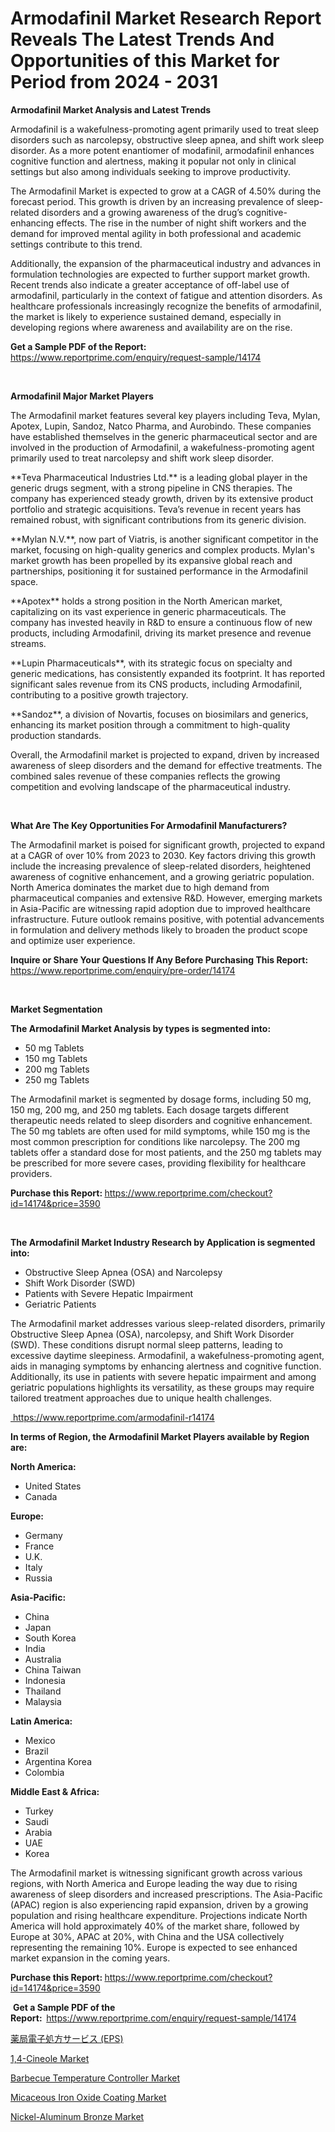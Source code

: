 <p><h1>Armodafinil Market Research Report Reveals The Latest Trends And Opportunities of this Market for Period from 2024 - 2031</h1></p><p><strong>Armodafinil Market Analysis and Latest Trends</strong></p>
<p><p>Armodafinil is a wakefulness-promoting agent primarily used to treat sleep disorders such as narcolepsy, obstructive sleep apnea, and shift work sleep disorder. As a more potent enantiomer of modafinil, armodafinil enhances cognitive function and alertness, making it popular not only in clinical settings but also among individuals seeking to improve productivity.</p><p>The Armodafinil Market is expected to grow at a CAGR of 4.50% during the forecast period. This growth is driven by an increasing prevalence of sleep-related disorders and a growing awareness of the drug’s cognitive-enhancing effects. The rise in the number of night shift workers and the demand for improved mental agility in both professional and academic settings contribute to this trend. </p><p>Additionally, the expansion of the pharmaceutical industry and advances in formulation technologies are expected to further support market growth. Recent trends also indicate a greater acceptance of off-label use of armodafinil, particularly in the context of fatigue and attention disorders. As healthcare professionals increasingly recognize the benefits of armodafinil, the market is likely to experience sustained demand, especially in developing regions where awareness and availability are on the rise.</p></p>
<p><strong>Get a Sample PDF of the Report:&nbsp;</strong> <a href="https://www.reportprime.com/enquiry/request-sample/14174">https://www.reportprime.com/enquiry/request-sample/14174</a></p>
<p>&nbsp;</p>
<p><strong>Armodafinil Major Market Players</strong></p>
<p><p>The Armodafinil market features several key players including Teva, Mylan, Apotex, Lupin, Sandoz, Natco Pharma, and Aurobindo. These companies have established themselves in the generic pharmaceutical sector and are involved in the production of Armodafinil, a wakefulness-promoting agent primarily used to treat narcolepsy and shift work sleep disorder.</p><p>**Teva Pharmaceutical Industries Ltd.** is a leading global player in the generic drugs segment, with a strong pipeline in CNS therapies. The company has experienced steady growth, driven by its extensive product portfolio and strategic acquisitions. Teva’s revenue in recent years has remained robust, with significant contributions from its generic division.</p><p>**Mylan N.V.**, now part of Viatris, is another significant competitor in the market, focusing on high-quality generics and complex products. Mylan's market growth has been propelled by its expansive global reach and partnerships, positioning it for sustained performance in the Armodafinil space.</p><p>**Apotex** holds a strong position in the North American market, capitalizing on its vast experience in generic pharmaceuticals. The company has invested heavily in R&D to ensure a continuous flow of new products, including Armodafinil, driving its market presence and revenue streams.</p><p>**Lupin Pharmaceuticals**, with its strategic focus on specialty and generic medications, has consistently expanded its footprint. It has reported significant sales revenue from its CNS products, including Armodafinil, contributing to a positive growth trajectory. </p><p>**Sandoz**, a division of Novartis, focuses on biosimilars and generics, enhancing its market position through a commitment to high-quality production standards.</p><p>Overall, the Armodafinil market is projected to expand, driven by increased awareness of sleep disorders and the demand for effective treatments. The combined sales revenue of these companies reflects the growing competition and evolving landscape of the pharmaceutical industry.</p></p>
<p>&nbsp;</p>
<p><strong>What Are The Key Opportunities For Armodafinil Manufacturers?</strong></p>
<p><p>The Armodafinil market is poised for significant growth, projected to expand at a CAGR of over 10% from 2023 to 2030. Key factors driving this growth include the increasing prevalence of sleep-related disorders, heightened awareness of cognitive enhancement, and a growing geriatric population. North America dominates the market due to high demand from pharmaceutical companies and extensive R&D. However, emerging markets in Asia-Pacific are witnessing rapid adoption due to improved healthcare infrastructure. Future outlook remains positive, with potential advancements in formulation and delivery methods likely to broaden the product scope and optimize user experience.</p></p>
<p><strong>Inquire or Share Your Questions If Any Before Purchasing This Report:</strong> <a href="https://www.reportprime.com/enquiry/pre-order/14174">https://www.reportprime.com/enquiry/pre-order/14174</a></p>
<p>&nbsp;</p>
<p><strong>Market Segmentation</strong></p>
<p><strong>The Armodafinil Market Analysis by types is segmented into:</strong></p>
<p><ul><li>50 mg Tablets</li><li>150 mg Tablets</li><li>200 mg Tablets</li><li>250 mg Tablets</li></ul></p>
<p><p>The Armodafinil market is segmented by dosage forms, including 50 mg, 150 mg, 200 mg, and 250 mg tablets. Each dosage targets different therapeutic needs related to sleep disorders and cognitive enhancement. The 50 mg tablets are often used for mild symptoms, while 150 mg is the most common prescription for conditions like narcolepsy. The 200 mg tablets offer a standard dose for most patients, and the 250 mg tablets may be prescribed for more severe cases, providing flexibility for healthcare providers.</p></p>
<p><strong>Purchase this Report:&nbsp;</strong><a href="https://www.reportprime.com/checkout?id=14174&price=3590">https://www.reportprime.com/checkout?id=14174&price=3590</a></p>
<p>&nbsp;</p>
<p><strong>The Armodafinil Market Industry Research by Application is segmented into:</strong></p>
<p><ul><li>Obstructive Sleep Apnea (OSA) and Narcolepsy</li><li>Shift Work Disorder (SWD)</li><li>Patients with Severe Hepatic Impairment</li><li>Geriatric Patients</li></ul></p>
<p><p>The Armodafinil market addresses various sleep-related disorders, primarily Obstructive Sleep Apnea (OSA), narcolepsy, and Shift Work Disorder (SWD). These conditions disrupt normal sleep patterns, leading to excessive daytime sleepiness. Armodafinil, a wakefulness-promoting agent, aids in managing symptoms by enhancing alertness and cognitive function. Additionally, its use in patients with severe hepatic impairment and among geriatric populations highlights its versatility, as these groups may require tailored treatment approaches due to unique health challenges.</p></p>
<p><a href="https://www.reportprime.com/armodafinil-r14174">&nbsp;https://www.reportprime.com/armodafinil-r14174</a></p>
<p><strong>In terms of Region, the Armodafinil Market Players available by Region are:</strong></p>
<p>
    <p> <strong> North America: </strong>
        <ul>
            <li>United States</li>
            <li>Canada</li>
        </ul>
        </p> 
    <p> <strong> Europe: </strong>
        <ul>
            <li>Germany</li>
            <li>France</li>
            <li>U.K.</li>
            <li>Italy</li>
            <li>Russia</li>
        </ul>
        </p> 
    <p> <strong> Asia-Pacific: </strong>
        <ul>
            <li>China</li>
            <li>Japan</li>
            <li>South Korea</li>
            <li>India</li>
            <li>Australia</li>
            <li>China Taiwan</li>
            <li>Indonesia</li>
            <li>Thailand</li>
            <li>Malaysia</li>
        </ul>
        </p> 
    <p> <strong> Latin America: </strong>
        <ul>
            <li>Mexico</li>
            <li>Brazil</li>
            <li>Argentina Korea</li>
            <li>Colombia</li>
        </ul>
        </p> 
    <p> <strong> Middle East & Africa: </strong>
        <ul>
            <li>Turkey</li>
            <li>Saudi</li>
            <li>Arabia</li>
            <li>UAE</li>
            <li>Korea</li>
        </ul>
    </p>
    </p>
<p><p>The Armodafinil market is witnessing significant growth across various regions, with North America and Europe leading the way due to rising awareness of sleep disorders and increased prescriptions. The Asia-Pacific (APAC) region is also experiencing rapid expansion, driven by a growing population and rising healthcare expenditure. Projections indicate North America will hold approximately 40% of the market share, followed by Europe at 30%, APAC at 20%, with China and the USA collectively representing the remaining 10%. Europe is expected to see enhanced market expansion in the coming years.</p></p>
<p><strong>Purchase this Report: </strong><a href="https://www.reportprime.com/checkout?id=14174&price=3590">https://www.reportprime.com/checkout?id=14174&price=3590</a></p>
<p>&nbsp;<strong>Get a Sample PDF of the Report:&nbsp;&nbsp;</strong><a href="https://www.reportprime.com/enquiry/request-sample/14174">https://www.reportprime.com/enquiry/request-sample/14174</a></p>
<p><strong></strong></p>
<p><p><a href="https://medium.com/@lillianamurazik2023/%E8%96%AC%E5%B1%80%E9%9B%BB%E5%AD%90%E5%87%A6%E6%96%B9%E3%82%B5%E3%83%BC%E3%83%93%E3%82%B9-eps-%E5%B8%82%E5%A0%B4-%E3%82%B0%E3%83%AD%E3%83%BC%E3%83%90%E3%83%AB%E3%81%8A%E3%82%88%E3%81%B3%E5%9C%B0%E5%9F%9F%E5%88%86%E6%9E%90-%E5%9C%B0%E5%9F%9F%E3%81%AB%E7%84%A6%E7%82%B9%E3%82%92%E5%BD%93%E3%81%A6%E3%81%9F%E5%9B%BD%E5%88%A5%E5%88%86%E6%9E%90%E3%81%A8%E7%AB%B6%E4%BA%89%E7%92%B0%E5%A2%83-1970a54da52f">薬局電子処方サービス (EPS)</a></p><p><a href="https://issuu.com/reportprime-2/docs/14-cineole-market-size-2030.pptx_6effc88150cdf5">1,4-Cineole Market</a></p><p><a href="https://www.linkedin.com/pulse/global-barbecue-temperature-controller-market-size-share-analysis-cr0we?trackingId=sfAq69nCQv6CUHjSoV20sg%3D%3D">Barbecue Temperature Controller Market</a></p><p><a href="https://medium.com/@thaddeulentine3434/the-micaceous-iron-oxide-coating-market-decisions-are-mostly-driven-by-resource-optimization-and-4664b84b3c16">Micaceous Iron Oxide Coating Market</a></p><p><a href="https://issuu.com/reportprime-2/docs/nickel-aluminum-bronze-market-size-_d487cf0743f714">Nickel-Aluminum Bronze Market</a></p></p>